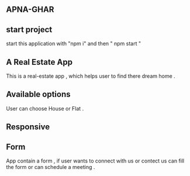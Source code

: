 ## APNA-GHAR 

## start project

start this application with "npm i" and then " npm start " 

## A Real Estate App

This is a real-estate app , which helps user to find there dream home .

## Available options

User can choose House or Flat .

## Responsive



## Form 

App contain a form , if user wants to connect with us or contect us can fill the form or can schedule a meeting . 


